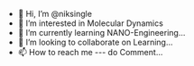 - 👋 Hi, I’m @niksingle
- 👀 I’m interested in Molecular Dynamics
- 🌱 I’m currently learning NANO-Engineering...
- 💞️ I’m looking to collaborate on Learning...
- 📫 How to reach me --- do Comment...

<!---
niksingle/niksingle is a ✨ special ✨ repository because its `README.md` (this file) appears on your GitHub profile.
You can click the Preview link to take a look at your changes.
--->
